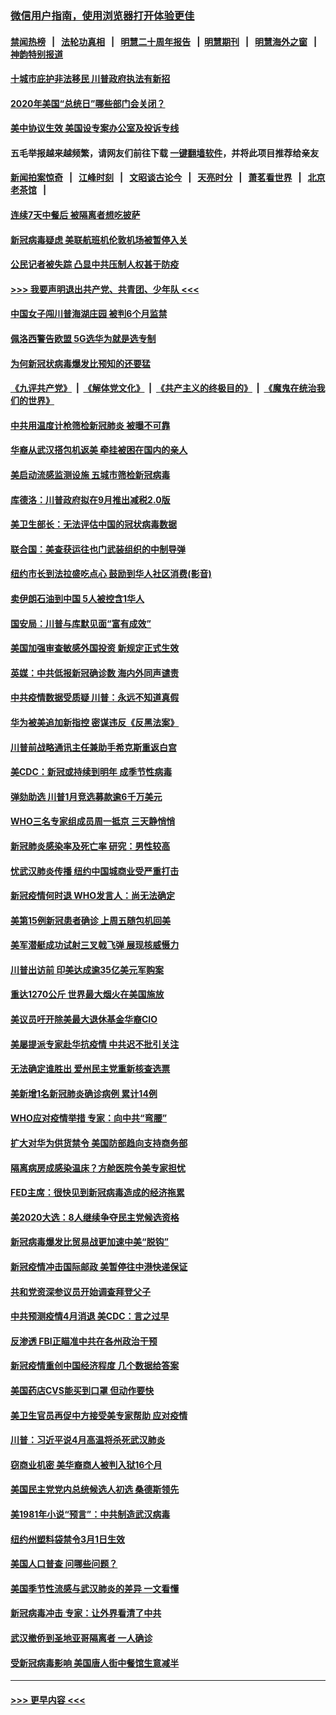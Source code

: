 ### [微信用户指南，使用浏览器打开体验更佳](https://github.com/gfw-breaker/banned-news1/blob/master/indexes/wechat-guide.md?t=0)
#### [禁闻热榜](热点新闻.md?t=0)  &nbsp;&nbsp;|&nbsp;&nbsp; [法轮功真相](https://github.com/gfw-breaker/truth/blob/master/README.md?t=0) &nbsp;&nbsp;|&nbsp;&nbsp; [明慧二十周年报告](https://github.com/gfw-breaker/mh-reports/blob/master/README.md?t=0) &nbsp;&nbsp;|&nbsp;&nbsp;[明慧期刊](https://github.com/gfw-breaker/mh-qikan) &nbsp;&nbsp;|&nbsp;&nbsp; [明慧海外之窗](https://github.com/gfw-breaker/mh-news/blob/master/README.md?t=0) &nbsp;&nbsp;|&nbsp;&nbsp; [神韵特别报道](https://github.com/gfw-breaker/mh-news/blob/master/shenyun.md?t=0)
#### [十城市庇护非法移民 川普政府执法有新招](../pages/nsc412/n11870410.md?t=02151355) 
#### [2020年美国“总统日”哪些部门会关闭？](../pages/nsc412/n11870148.md?t=02151355) 
#### [美中协议生效 美国设专案办公室及投诉专线](../pages/nsc412/n11870266.md?t=02151355) 
#### 五毛举报越来越频繁，请网友们前往下载 [一键翻墙软件](https://github.com/gfw-breaker/ssr-accounts)，并将此项目推荐给亲友
#### [新闻拍案惊奇](https://github.com/gfw-breaker/banned-news1/blob/master/pages/link4.md) &nbsp;&nbsp;|&nbsp;&nbsp; [江峰时刻](https://github.com/gfw-breaker/banned-news1/blob/master/pages/link4.md) &nbsp;&nbsp;|&nbsp;&nbsp; [文昭谈古论今](https://github.com/gfw-breaker/banned-news1/blob/master/pages/link4.md) &nbsp;&nbsp;|&nbsp;&nbsp; [天亮时分](https://github.com/gfw-breaker/banned-news1/blob/master/pages/link4.md) &nbsp;&nbsp;|&nbsp;&nbsp; [萧茗看世界](https://github.com/gfw-breaker/banned-news1/blob/master/pages/link4.md) &nbsp;&nbsp;|&nbsp;&nbsp; [北京老茶馆](https://github.com/gfw-breaker/banned-news1/blob/master/pages/link4.md) &nbsp;&nbsp;|&nbsp;&nbsp; 
#### [连续7天中餐后 被隔离者想吃披萨](../pages/nsc412/n11870243.md?t=02151355) 
#### [新冠病毒疑虑 美联航班机伦敦机场被暂停入关](../pages/nsc412/n11870015.md?t=02151355) 
#### [公民记者被失踪 凸显中共压制人权甚于防疫](../pages/nsc412/n11870042.md?t=02151355) 
#### [>>> 我要声明退出共产党、共青团、少年队 <<<](https://github.com/begood0513/goodnews/blob/master/quit/letter.md) 
#### [中国女子闯川普海湖庄园 被判6个月监禁](../pages/nsc412/n11869919.md?t=02151355) 
#### [佩洛西警告欧盟 5G选华为就是选专制](../pages/nsc412/n11869898.md?t=02151355) 
#### [为何新冠状病毒爆发比预知的还要猛](../pages/nsc412/n11869828.md?t=02151355) 
#### [《九评共产党》](https://github.com/begood0513/9ping.md/blob/master/README.md) &nbsp;|&nbsp; [《解体党文化》](../../../../jtdwh.md/blob/master/README.md)  &nbsp;|&nbsp; [《共产主义的终极目的》](../../../../gczydzjmd.md/blob/master/README.md) &nbsp;|&nbsp; [《魔鬼在统治我们的世界》](../../../../mgztzwmdsj.md/blob/master/README.md) 
#### [中共用温度计枪筛检新冠肺炎 被曝不可靠](../pages/nsc412/n11869707.md?t=02151355) 
#### [华裔从武汉搭包机返美 牵挂被困在国内的亲人](../pages/nsc412/n11869711.md?t=02151355) 
#### [美启动流感监测设施 五城市筛检新冠病毒](../pages/nsc412/n11869689.md?t=02151355) 
#### [库德洛：川普政府拟在9月推出减税2.0版](../pages/nsc412/n11869627.md?t=02151355) 
#### [美卫生部长：无法评估中国的冠状病毒数据](../pages/nsc412/n11869301.md?t=02151355) 
#### [联合国：美查获运往也门武装组织的中制导弹](../pages/nsc412/n11868677.md?t=02151355) 
#### [纽约市长到法拉盛吃点心  鼓励到华人社区消费(影音)](../pages/nsc412/n11868197.md?t=02151355) 
#### [卖伊朗石油到中国  5人被控含1华人](../pages/nsc412/n11867988.md?t=02151355) 
#### [国安局：川普与库默见面“富有成效”](../pages/nsc412/n11867976.md?t=02151355) 
#### [美国加强审查敏感外国投资 新规定正式生效](../pages/nsc412/n11868041.md?t=02151355) 
#### [英媒：中共低报新冠确诊数 海内外同声谴责](../pages/nsc412/n11867421.md?t=02151355) 
#### [中共疫情数据受质疑 川普：永远不知道真假](../pages/nsc412/n11867195.md?t=02151355) 
#### [华为被美追加新指控 密谋违反《反黑法案》](../pages/nsc412/n11867191.md?t=02151355) 
#### [川普前战略通讯主任兼助手希克斯重返白宫](../pages/nsc412/n11867104.md?t=02151355) 
#### [美CDC：新冠或持续到明年 成季节性病毒](../pages/nsc412/n11867279.md?t=02151355) 
#### [弹劾助选 川普1月竞选募款逾6千万美元](../pages/nsc412/n11866950.md?t=02151355) 
#### [WHO三名专家组成员周一抵京 三天静悄悄](../pages/nsc412/n11866947.md?t=02151355) 
#### [新冠肺炎感染率及死亡率 研究：男性较高](../pages/nsc412/n11866956.md?t=02151355) 
#### [忧武汉肺炎传播 纽约中国城商业受严重打击](../pages/nsc412/n11866902.md?t=02151355) 
#### [新冠疫情何时退 WHO发言人：尚无法确定](../pages/nsc412/n11866864.md?t=02151355) 
#### [美第15例新冠患者确诊 上周五随包机回美](../pages/nsc412/n11866852.md?t=02151355) 
#### [美军潜艇成功试射三叉戟飞弹 展现核威慑力](../pages/nsc412/n11866046.md?t=02151355) 
#### [川普出访前 印美达成逾35亿美元军购案](../pages/nsc412/n11865444.md?t=02151355) 
#### [重达1270公斤 世界最大烟火在美国施放](../pages/nsc412/n11865198.md?t=02151355) 
#### [美议员吁开除美最大退休基金华裔CIO](../pages/nsc412/n11865230.md?t=02151355) 
#### [美屡提派专家赴华抗疫情 中共迟不批引关注](../pages/nsc412/n11864719.md?t=02151355) 
#### [无法确定谁胜出 爱州民主党重新核查选票](../pages/nsc412/n11864830.md?t=02151355) 
#### [美新增1名新冠肺炎确诊病例 累计14例](../pages/nsc412/n11864893.md?t=02151355) 
#### [WHO应对疫情举措 专家：向中共“弯腰”](../pages/nsc412/n11864727.md?t=02151355) 
#### [扩大对华为供货禁令 美国防部趋向支持商务部](../pages/nsc412/n11864773.md?t=02151355) 
#### [隔离病房成感染温床？方舱医院令美专家担忧](../pages/nsc412/n11864575.md?t=02151355) 
#### [FED主席：很快见到新冠病毒造成的经济拖累](../pages/nsc412/n11864507.md?t=02151355) 
#### [美2020大选：8人继续争夺民主党候选资格](../pages/nsc412/n11864327.md?t=02151355) 
#### [新冠病毒爆发比贸易战更加速中美“脱钩”](../pages/nsc412/n11864470.md?t=02151355) 
#### [新冠疫情冲击国际邮政 美暂停往中港快递保证](../pages/nsc412/n11864207.md?t=02151355) 
#### [共和党资深参议员开始调查拜登父子](../pages/nsc412/n11863984.md?t=02151355) 
#### [中共预测疫情4月消退 美CDC：言之过早](../pages/nsc412/n11864310.md?t=02151355) 
#### [反渗透 FBI正瞄准中共在各州政治干预](../pages/nsc412/n11864300.md?t=02151355) 
#### [新冠疫情重创中国经济程度 几个数据给答案](../pages/nsc412/n11864203.md?t=02151355) 
#### [美国药店CVS能买到口罩 但动作要快](../pages/nsc412/n11862438.md?t=02151355) 
#### [美卫生官员再促中方接受美专家帮助 应对疫情](../pages/nsc412/n11864043.md?t=02151355) 
#### [川普：习近平说4月高温将杀死武汉肺炎](../pages/nsc412/n11860814.md?t=02151355) 
#### [窃商业机密 美华裔商人被判入狱16个月](../pages/nsc412/n11863911.md?t=02151355) 
#### [美国民主党党内总统候选人初选 桑德斯领先](../pages/nsc412/n11863475.md?t=02151355) 
#### [美1981年小说“预言”：中共制造武汉病毒](../pages/nsc412/n11863306.md?t=02151355) 
#### [纽约州塑料袋禁令3月1日生效](../pages/nsc412/n11862832.md?t=02151355) 
#### [美国人口普查  问哪些问题？](../pages/nsc412/n11862808.md?t=02151355) 
#### [美国季节性流感与武汉肺炎的差异 一文看懂](../pages/nsc412/n11862428.md?t=02151355) 
#### [新冠病毒冲击 专家：让外界看清了中共](../pages/nsc412/n11862280.md?t=02151355) 
#### [武汉撤侨到圣地亚哥隔离者 一人确诊](../pages/nsc412/n11862460.md?t=02151355) 
#### [受新冠病毒影响 美国唐人街中餐馆生意减半](../pages/nsc412/n11861940.md?t=02151355) 

----
#### [ >>> 更早内容 <<< ](../indexes/nsc412-earlier.md)
